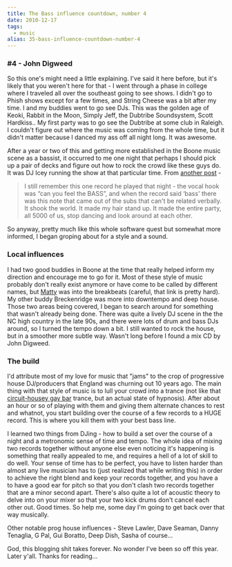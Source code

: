 ```yaml
---
title: The Bass influence countdown, number 4
date: 2010-12-17
tags: 
  - music
alias: 35-bass-influence-countdown-number-4
---
```


### #4 - John Digweed

So this one's might need a little explaining. I've said it here before, but it's likely that you weren't here for that - I went through a phase in college where I traveled all over the southeast going to see shows. I didn't go to Phish shows except for a few times, and String Cheese was a bit after my time. I and my buddies went to go see DJs. This was the golden age of Keoki, Rabbit in the Moon, Simply Jeff, the Dubtribe Soundsystem, Scott Hardkiss.. My first party was to go see the Dubtribe at some club in Raleigh. I couldn't figure out where the music was coming from the whole time, but it didn't matter because I danced my ass off all night long. It was awesome. 

After a year or two of this and getting more established in the Boone music scene as a bassist, it occurred to me one night that perhaps I should pick up a pair of decks and figure out how to rock the crowd like these guys do. It was DJ Icey running the show at that particular time. From [another post](/2009/04/file-under-random-memory/) - 

> I still remember this one record he played that night - the vocal hook was “can you feel the BASS”, and when the record said ‘bass' there was this note that came out of the subs that can't be related verbally. It shook the world. It made my hair stand up. It made the entire party, all 5000 of us, stop dancing and look around at each other.

So anyway, pretty much like this whole software quest but somewhat more informed, I began groping about for a style and a sound. 

### Local influences

I had two good buddies in Boone at the time that really helped inform my direction and encourage me to go for it. Most of these style of music probably don't really exist anymore or have come to be called by different names, but [Matty](http://www.youtube.com/watch?v=mjUKQhYywAE "YouTube - Matt Harder - The Basics (Cipster's 'Spontaneous Combustion' Mix)") was into the breakbeats (careful, that link is pretty hard). My other buddy Breckenridge was more into downtempo and deep house. Those two areas being covered, I began to search around for something that wasn't already being done. There was quite a lively DJ scene in the the NC high country in the late 90s, and there were lots of drum and bass DJs around, so I turned the tempo down a bit. I still wanted to rock the house, but in a smoother more subtle way. Wasn't long before I found a mix CD by John Digweed.

### The build

I'd attribute most of my love for music that "jams" to the crop of progressive house DJ/producers that England was churning out 10 years ago. The main thing with that style of music is to lull your crowd into a trance (not like that [circuit-housey gay bar](http://www.google.com/search?q=backstreet+atlanta "Google") trance, but an actual state of hypnosis). After about an hour or so of playing with them and giving them alternate chances to rest and whatnot, you start building over the course of a few records to a HUGE record. This is where you kill them with your best bass line. 

I learned two things from DJing - how to build a set over the course of a night and a metronomic sense of time and tempo. The whole idea of mixing two records together without anyone else even noticing it's happening is something that really appealed to me, and requires a hell of a lot of skill to do well. Your sense of time has to be perfect, you have to listen harder than almost any live musician has to (just realized that while writing this) in order to achieve the right blend and keep your records together, and you have a to have a good ear for pitch so that you don't clash two records together that are a minor second apart. There's also quite a lot of acoustic theory to delve into on your mixer so that your two kick drums don't cancel each other out. Good times. So help me, some day I'm going to get back over that way musically. 

Other notable prog house influences - Steve Lawler, Dave Seaman, Danny Tenaglia, G Pal, Gui Boratto, Deep Dish, Sasha of course...

God, this blogging shit takes forever. No wonder I've been so off this year. Later y'all. Thanks for reading...